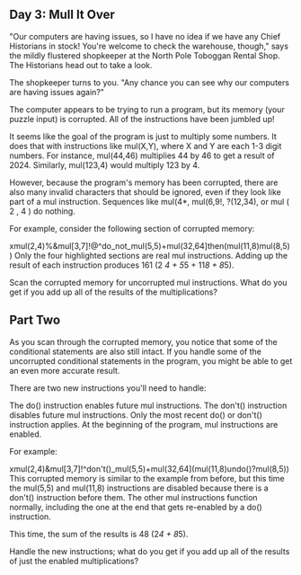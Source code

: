 Day 3: Mull It Over
-------------------

"Our computers are having issues, so I have no idea if we have any Chief Historians in stock! You're welcome to check
the warehouse, though," says the mildly flustered shopkeeper at the North Pole Toboggan Rental Shop. The Historians head
out to take a look.

The shopkeeper turns to you. "Any chance you can see why our computers are having issues again?"

The computer appears to be trying to run a program, but its memory (your puzzle input) is corrupted. All of the
instructions have been jumbled up!

It seems like the goal of the program is just to multiply some numbers. It does that with instructions like mul(X,Y),
where X and Y are each 1-3 digit numbers. For instance, mul(44,46) multiplies 44 by 46 to get a result of 2024.
Similarly, mul(123,4) would multiply 123 by 4.

However, because the program's memory has been corrupted, there are also many invalid characters that should be ignored,
even if they look like part of a mul instruction. Sequences like mul(4*, mul(6,9!, ?(12,34), or mul ( 2 , 4 ) do
nothing.

For example, consider the following section of corrupted memory:

xmul(2,4)%&mul[3,7]!@^do_not_mul(5,5)+mul(32,64]then(mul(11,8)mul(8,5))
Only the four highlighted sections are real mul instructions. Adding up the result of each instruction produces 161 (2
*4 + 5*5 + 11*8 + 8*5).

Scan the corrupted memory for uncorrupted mul instructions. What do you get if you add up all of the results of the
multiplications?


Part Two
--------

As you scan through the corrupted memory, you notice that some of the conditional statements are also still intact. If
you handle some of the uncorrupted conditional statements in the program, you might be able to get an even more accurate
result.

There are two new instructions you'll need to handle:

The do() instruction enables future mul instructions.
The don't() instruction disables future mul instructions.
Only the most recent do() or don't() instruction applies. At the beginning of the program, mul instructions are enabled.

For example:

xmul(2,4)&mul[3,7]!^don't()_mul(5,5)+mul(32,64](mul(11,8)undo()?mul(8,5))
This corrupted memory is similar to the example from before, but this time the mul(5,5) and mul(11,8) instructions are
disabled because there is a don't() instruction before them. The other mul instructions function normally, including the
one at the end that gets re-enabled by a do() instruction.

This time, the sum of the results is 48 (2*4 + 8*5).

Handle the new instructions; what do you get if you add up all of the results of just the enabled multiplications?
